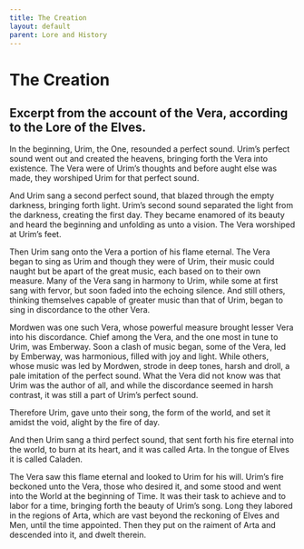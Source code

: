 ```yaml
---
title: The Creation
layout: default
parent: Lore and History
---
```


# The Creation
## Excerpt from the account of the Vera, according to the Lore of the Elves.

In the beginning, Urim, the One, resounded a perfect sound. Urim’s perfect sound went out and created the heavens, bringing forth the Vera into existence. The Vera were of Urim’s thoughts and before aught else was made, they worshiped Urim for that perfect sound.  

And Urim sang a second perfect sound, that blazed through the empty darkness, bringing forth light. Urim’s second sound separated the light from the darkness, creating the first day. They became enamored of its beauty and heard the beginning and unfolding as unto a vision. The Vera worshiped at Urim’s feet.  

Then Urim sang onto the Vera a portion of his flame eternal. The Vera began to sing as Urim and though they were of Urim, their music could naught but be apart of the great music, each based on to their own measure. Many of the Vera sang in harmony to Urim, while some at first sang with fervor, but soon faded into the echoing silence. And still others, thinking themselves capable of greater music than that of Urim, began to sing in discordance to the other Vera.

Mordwen was one such Vera, whose powerful measure brought lesser Vera into his discordance. Chief among the Vera, and the one most in tune to Urim, was Emberway. Soon a clash of music began, some of the Vera, led by Emberway, was harmonious, filled with joy and light. While others, whose music was led by Mordwen, strode in deep tones, harsh and droll, a pale imitation of the perfect sound. What the Vera did not know was that Urim was the author of all, and while the discordance seemed in harsh contrast, it was still a part of Urim’s perfect sound.

Therefore Urim, gave unto their song, the form of the world, and set it amidst the void, alight by the fire of day.
  

And then Urim sang a third perfect sound, that sent forth his fire eternal into the world, to burn at its heart, and it was called Arta. In the tongue of Elves it is called Caladen.

The Vera saw this flame eternal and looked to Urim for his will. Urim’s fire beckoned unto the Vera, those who desired it, and some stood and went into the World at the beginning of Time. It was their task to achieve and to labor for a time, bringing forth the beauty of Urim’s song. Long they labored in the regions of Arta, which are vast beyond the reckoning of Elves and Men, until the time appointed. Then they put on the raiment of Arta and descended into it, and dwelt therein.
